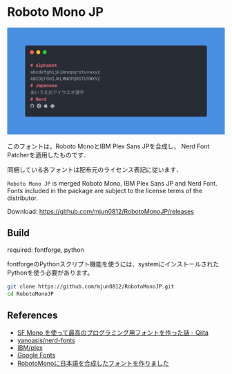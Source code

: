 # Roboto Mono JP

![Preview](doc/images/font_preview.png)

このフォントは，Roboto MonoとIBM Plex Sans JPを合成し，
Nerd Font Patcherを適用したものです．

同梱している各フォントは配布元のライセンス表記に従います．

`Roboto Mono JP` is merged Roboto Mono, IBM Plex Sans JP and Nerd Font.  
Fonts included in the package are subject to the license terms of the distributor.

Download: https://github.com/mjun0812/RobotoMonoJP/releases

## Build

required: fontforge, python

fontforgeのPythonスクリプト機能を使うには、systemにインストールされたPythonを使う必要があります。

```bash
git clone https://github.com/mjun0812/RobotoMonoJP.git
cd RobotoMonoJP
```

## References

- [SF Mono を使って最高のプログラミング用フォントを作った話 - Qiita](https://qiita.com/delphinus/items/f472eb04ff91daf44274)
- [yanoasis/nerd-fonts](https://github.com/ryanoasis/nerd-fonts)
- [IBM/plex](https://github.com/IBM/plex)
- [Google Fonts](https://fonts.google.com/specimen/Roboto+Mono)
- [RobotoMonoに日本語を合成したフォントを作りました](https://note.mjunya.com/posts/2021-12-28-roboto-mono-jp/)

